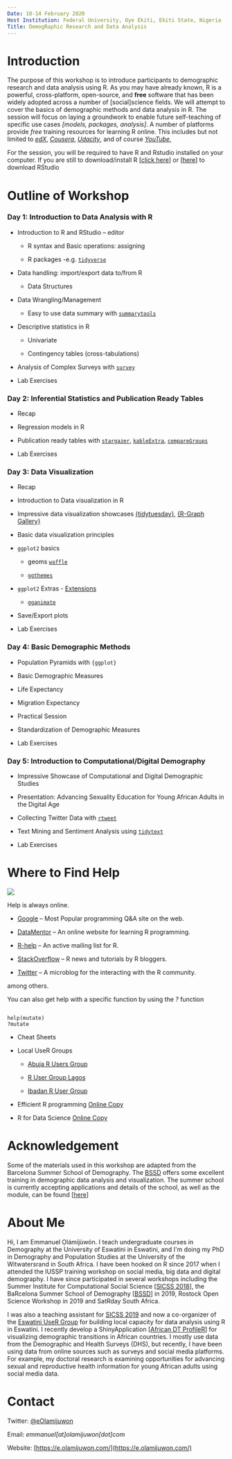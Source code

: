 ```yaml
---
Date: 10-14 February 2020
Host Institution: Federal University, Oye Ekiti, Ekiti State, Nigeria
Title: DemogRaphic Research and Data Analysis
---
```



# Introduction

The purpose of this workshop is to introduce participants to demographic research and data analysis using R. As you may have already known, R is a powerful, cross-platform, open-source, and **free** software that has been widely adopted across a number of [social]science fields. We will attempt to cover the basics of demographic methods and data analysis in R. The session will focus on laying a groundwork to enable future self-teaching of specific use cases *[models, packages, analysis]*. A number of platforms provide *free* training resources for learning R online. This includes but not limited to *[edX](https://www.edx.org/)*, *[Cousera](https://www.coursera.org/)*, *[Udacity](https://www.udacity.com/)*, and of course *[YouTube](https://www.youtube.com/)*, 


For the session, you will be required to have R and Rstudio installed on your computer. If you are still to download/install R [[click here](https://cloud.r-project.org/)] or [[here](https://rstudio.com/products/rstudio/download/)] to download RStudio


# Outline of Workshop

### Day 1: Introduction to Data Analysis with R

-   Introduction to R and RStudio – editor

    -  R syntax and Basic operations: assigning

    -  R packages -e.g. [`tidyverse`](https://www.tidyverse.org/learn/) 
    
-   Data handling: import/export data to/from R

    -  Data Structures

-   Data Wrangling/Management

    - Easy to use data summary with [`summarytools`](https://github.com/dcomtois/summarytools)
		
-   Descriptive statistics in R

    - Univariate 
    
    - Contingency tables (cross-tabulations)

-  Analysis of Complex Surveys with [`survey`](http://asdfree.com/demographic-and-health-surveys-dhs.html)

-  Lab Exercises

                
### Day 2: Inferential Statistics and Publication Ready Tables

-  Recap

-  Regression models in R

-  Publication ready tables with [`stargazer`](https://www.jakeruss.com/cheatsheets/stargazer/), [`kableExtra`](http://haozhu233.github.io/kableExtra/awesome_table_in_html.html), [`compareGroups`](https://github.com/isubirana/compareGroups)

-  Lab Exercises


### Day 3: Data Visualization

-   Recap

-   Introduction to Data visualization in R

-   Impressive data visualization showcases [{tidytuesday}](https://nsgrantham.shinyapps.io/tidytuesdayrocks/), [{R-Graph Gallery}](https://www.r-graph-gallery.com/index.html)

-   Basic data visualization principles

-   `ggplot2` basics

    -  geoms [`waffle`](https://github.com/hrbrmstr/waffle)

    -  [`ggthemes`](https://ggplot2.tidyverse.org/reference/ggtheme.html)

-   `ggplot2` Extras - [Extensions](http://www.ggplot2-exts.org/gallery/)

    -  [`gganimate`](https://gganimate.com/articles/gganimate.html)
    
-  Save/Export plots

-  Lab Exercises


### Day 4: Basic Demographic Methods

-  Population Pyramids with `{ggplot}`

-  Basic Demographic Measures

-  Life Expectancy

-  Migration Expectancy

-  Practical Session

-  Standardization of Demographic Measures

-  Lab Exercises



### Day 5: Introduction to Computational/Digital Demography

-  Impressive Showcase of Computational and Digital Demographic Studies

-  Presentation: Advancing Sexuality Education for Young African Adults in the Digital Age

-  Collecting Twitter Data with [`rtweet`](https://rtweet.info/)

-  Text Mining and Sentiment Analysis using [`tidytext`](https://www.tidytextmining.com/tidytext.html)

-  Lab Exercises




# Where to Find Help


<img align="center" src="Data - Misc/help.gif"> 


Help is always online.

-   [Google](https://google.com) – Most Popular programming Q&A site on the web.

-   [DataMentor](https://www.datamentor.io/r-programming/) – An online website for learning R programming.

-   [R-help](https://stat.ethz.ch/mailman/listinfo/r-help) – An active mailing list for R.

-   [StackOverflow](https://stackoverflow.com/questions/tagged/r) – R news and tutorials by R bloggers.

-   [Twitter](https://twitter.com) – A microblog for the interacting with the R community.

among others.

You can also get help with a specific function by using the *?* function

```{r}

help(mutate)
?mutate

```

-   Cheat Sheets

-   Local UseR Groups

    - [Abuja R Users Group](https://twitter.com/AbujaRUG)
    
    - [R User Group Lagos](https://twitter.com/LagosRUsers)

    - [Ibadan R User Group](https://twitter.com/IbadanRusers)
    

-   Efficient R programming [Online Copy](https://csgillespie.github.io/efficientR/)

-   R for Data Science [Online Copy](https://r4ds.had.co.nz/)



# Acknowledgement

Some of the materials used in this workshop are adapted from the Barcelona Summer School of Demography. The [BSSD](https://ced.uab.cat/en/courses/barcelona-summer-school-of-demography/) offers some excellent training in demographic data analysis and visualization. The summer school is currently accepting applications and details of the school, as well as the module, can be found [[here](https://ced.uab.cat/en/courses/barcelona-summer-school-of-demography/)]



# About Me

Hi, I am Emmanuel Ọlámíjùwón. I teach undergraduate courses in Demography at the University of Eswatini in Eswatini, and I'm doing my PhD in Demography and Population Studies at the University of the Witwatersrand in South Africa. I have been hooked on R since 2017 when I attended the IUSSP training workshop on social media, big data and digital demography. I have since participated in several workshops including the Summer Institute for Computational Social Science [[SICSS 2018](https://compsocialscience.github.io/summer-institute/2018/capetown/)], the BaRcelona Summer School of Demography [[BSSD](https://ced.uab.cat/en/courses/barcelona-summer-school-of-demography/)] in 2019, Rostock Open Science Workshop in 2019 and SatRday South Africa. 

I was also a teaching assistant for [SICSS 2019](https://compsocialscience.github.io/summer-institute/2019/capetown/) and now a co-organizer of the [Eswatini UseR Group](https://www.meetup.com/EswatiniUseR/) for building local capacity for data analysis using R in Eswatini. I recently develop a ShinyApplication [[African DT ProfileR](https://eolamijuwon.shinyapps.io/AfricanDTprofileR/)] for visualizing demographic transitions in African countries. I mostly use data from the Demographic and Health Surveys (DHS), but recently, I have been using data from online sources such as surveys and social media platforms. For example, my doctoral research is examining opportunities for advancing sexual and reproductive health information for young African adults using social media data.



# Contact

Twitter: [@eOlamijuwon](https://twitter.com/eolamijuwon/)

Email: *emmanuel[at]olamijuwon[dot]com*

Website: [https://e.olamijuwon.com/](https://e.olamijuwon.com/)
